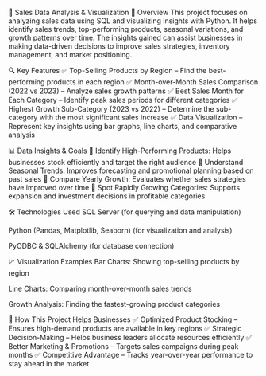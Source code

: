 📌 Sales Data Analysis & Visualization
📖 Overview
This project focuses on analyzing sales data using SQL and visualizing insights with Python. It helps identify sales trends, top-performing products, seasonal variations, and growth patterns over time. The insights gained can assist businesses in making data-driven decisions to improve sales strategies, inventory management, and market positioning.

🔍 Key Features
✅ Top-Selling Products by Region – Find the best-performing products in each region
✅ Month-over-Month Sales Comparison (2022 vs 2023) – Analyze sales growth patterns
✅ Best Sales Month for Each Category – Identify peak sales periods for different categories
✅ Highest Growth Sub-Category (2023 vs 2022) – Determine the sub-category with the most significant sales increase
✅ Data Visualization – Represent key insights using bar graphs, line charts, and comparative analysis

📊 Data Insights & Goals
📌 Identify High-Performing Products: Helps businesses stock efficiently and target the right audience
📌 Understand Seasonal Trends: Improves forecasting and promotional planning based on past sales
📌 Compare Yearly Growth: Evaluates whether sales strategies have improved over time
📌 Spot Rapidly Growing Categories: Supports expansion and investment decisions in profitable categories

🛠️ Technologies Used
SQL Server (for querying and data manipulation)

Python (Pandas, Matplotlib, Seaborn) (for visualization and analysis)

PyODBC & SQLAlchemy (for database connection)

📈 Visualization Examples
Bar Charts: Showing top-selling products by region

Line Charts: Comparing month-over-month sales trends

Growth Analysis: Finding the fastest-growing product categories

📌 How This Project Helps Businesses
✅ Optimized Product Stocking – Ensures high-demand products are available in key regions
✅ Strategic Decision-Making – Helps business leaders allocate resources efficiently
✅ Better Marketing & Promotions – Targets sales campaigns during peak months
✅ Competitive Advantage – Tracks year-over-year performance to stay ahead in the market
